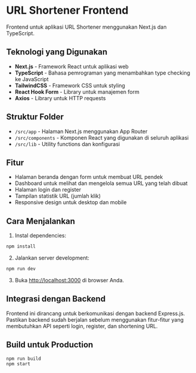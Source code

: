 # URL Shortener Frontend

Frontend untuk aplikasi URL Shortener menggunakan Next.js dan TypeScript.

## Teknologi yang Digunakan

- **Next.js** - Framework React untuk aplikasi web
- **TypeScript** - Bahasa pemrograman yang menambahkan type checking ke JavaScript
- **TailwindCSS** - Framework CSS untuk styling
- **React Hook Form** - Library untuk manajemen form
- **Axios** - Library untuk HTTP requests

## Struktur Folder

- `/src/app` - Halaman Next.js menggunakan App Router
- `/src/components` - Komponen React yang digunakan di seluruh aplikasi
- `/src/lib` - Utility functions dan konfigurasi

## Fitur

- Halaman beranda dengan form untuk membuat URL pendek
- Dashboard untuk melihat dan mengelola semua URL yang telah dibuat
- Halaman login dan register
- Tampilan statistik URL (jumlah klik)
- Responsive design untuk desktop dan mobile

## Cara Menjalankan

1. Instal dependencies:

```bash
npm install
```

2. Jalankan server development:

```bash
npm run dev
```

3. Buka [http://localhost:3000](http://localhost:3000) di browser Anda.

## Integrasi dengan Backend

Frontend ini dirancang untuk berkomunikasi dengan backend Express.js. Pastikan backend sudah berjalan sebelum menggunakan fitur-fitur yang membutuhkan API seperti login, register, dan shortening URL.

## Build untuk Production

```bash
npm run build
npm start
```
